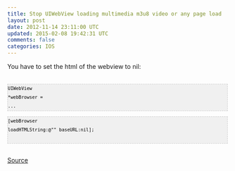 ```yaml
---
title: Stop UIWebView loading multimedia m3u8 video or any page load
layout: post
date: 2012-11-14 23:11:00 UTC
updated: 2015-02-08 19:42:31 UTC
comments: false
categories: IOS
---
```

You have to set the html of the webview to nil:<br /><br /><pre style="background-image: URL(http://2.bp.blogspot.com/_z5ltvMQPaa8/SjJXr_U2YBI/AAAAAAAAAAM/46OqEP32CJ8/s320/codebg.gif); background: #f0f0f0; border: 1px dashed #CCCCCC; color: black; font-family: arial; font-size: 12px; height: auto; line-height: 20px; overflow: auto; padding: 0px; text-align: left; width: 99%;"><code style="color: black; word-wrap: normal;">UIWebView *webBrowser = ...&nbsp;</code></pre><pre style="background-image: URL(http://2.bp.blogspot.com/_z5ltvMQPaa8/SjJXr_U2YBI/AAAAAAAAAAM/46OqEP32CJ8/s320/codebg.gif); background: #f0f0f0; border: 1px dashed #CCCCCC; color: black; font-family: arial; font-size: 12px; height: auto; line-height: 20px; overflow: auto; padding: 0px; text-align: left; width: 99%;"><code style="color: black; word-wrap: normal;">[webBrowser loadHTMLString:@"" baseURL:nil];  <br /></code></pre><br /><a href="http://aralbalkan.com/3326">Source</a>